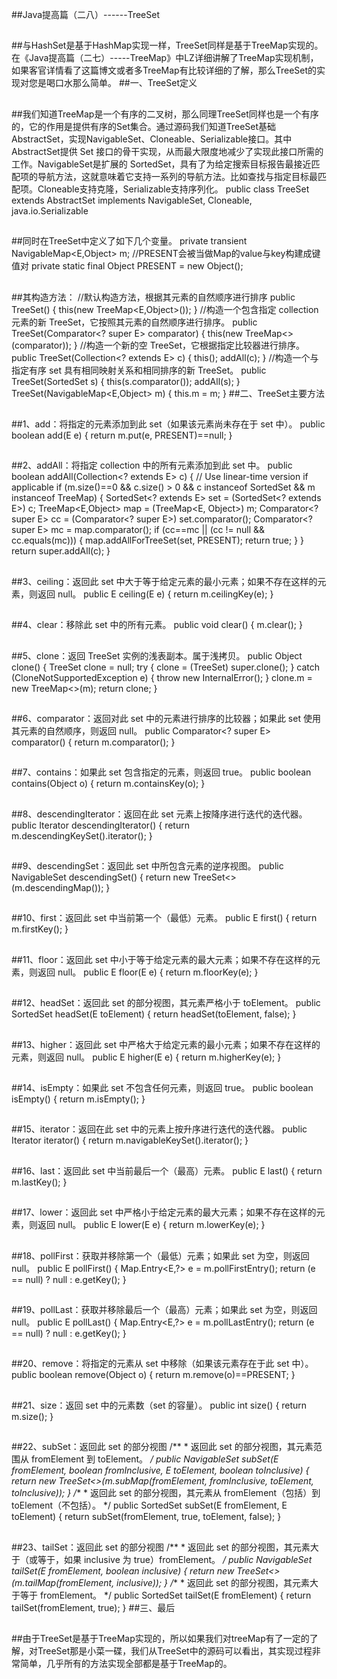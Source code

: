 ##Java提高篇（二八）------TreeSet

##
##与HashSet是基于HashMap实现一样，TreeSet同样是基于TreeMap实现的。在《Java提高篇（二七）-----TreeMap》中LZ详细讲解了TreeMap实现机制，如果客官详情看了这篇博文或者多TreeMap有比较详细的了解，那么TreeSet的实现对您是喝口水那么简单。
##一、TreeSet定义

##
##我们知道TreeMap是一个有序的二叉树，那么同理TreeSet同样也是一个有序的，它的作用是提供有序的Set集合。通过源码我们知道TreeSet基础AbstractSet，实现NavigableSet、Cloneable、Serializable接口。其中AbstractSet提供 Set 接口的骨干实现，从而最大限度地减少了实现此接口所需的工作。NavigableSet是扩展的 SortedSet，具有了为给定搜索目标报告最接近匹配项的导航方法，这就意味着它支持一系列的导航方法。比如查找与指定目标最匹配项。Cloneable支持克隆，Serializable支持序列化。   	public class TreeSet<E> extends AbstractSet<E>    implements NavigableSet<E>, Cloneable, java.io.Serializable

##
##同时在TreeSet中定义了如下几个变量。  	private transient NavigableMap<E,Object> m;        //PRESENT会被当做Map的value与key构建成键值对 private static final Object PRESENT = new Object();

##
##其构造方法：  	//默认构造方法，根据其元素的自然顺序进行排序    public TreeSet() {        this(new TreeMap<E,Object>());    	}        //构造一个包含指定 collection 元素的新 TreeSet，它按照其元素的自然顺序进行排序。    public TreeSet(Comparator<? super E> comparator) {            this(new TreeMap<>(comparator));    	}        //构造一个新的空 TreeSet，它根据指定比较器进行排序。    public TreeSet(Collection<? extends E> c) {        this();        addAll(c);    	}        //构造一个与指定有序 set 具有相同映射关系和相同排序的新 TreeSet。    public TreeSet(SortedSet<E> s) {        this(s.comparator());        addAll(s);    	}        TreeSet(NavigableMap<E,Object> m) {        this.m = m;    	}
##二、TreeSet主要方法

##
##1、add：将指定的元素添加到此 set（如果该元素尚未存在于 set 中）。  	public boolean add(E e) {        return m.put(e, PRESENT)==null;    	}

##
##2、addAll：将指定 collection 中的所有元素添加到此 set 中。  	public  boolean addAll(Collection<? extends E> c) {        // Use linear-time version if applicable        if (m.size()==0 &amp;&amp; c.size() > 0 &amp;&amp;            c instanceof SortedSet &amp;&amp;            m instanceof TreeMap) {            SortedSet<? extends E> set = (SortedSet<? extends E>) c;            TreeMap<E,Object> map = (TreeMap<E, Object>) m;            Comparator<? super E> cc = (Comparator<? super E>) set.comparator();            Comparator<? super E> mc = map.comparator();            if (cc==mc || (cc != null &amp;&amp; cc.equals(mc))) {                map.addAllForTreeSet(set, PRESENT);                return true;            	}        	}        return super.addAll(c);    	}

##
##3、ceiling：返回此 set 中大于等于给定元素的最小元素；如果不存在这样的元素，则返回 null。  	public E ceiling(E e) {        return m.ceilingKey(e);    	}

##
##4、clear：移除此 set 中的所有元素。  	public void clear() {        m.clear();    	}

##
##5、clone：返回 TreeSet 实例的浅表副本。属于浅拷贝。  	public Object clone() {        TreeSet<E> clone = null;        try {            clone = (TreeSet<E>) super.clone();        	} catch (CloneNotSupportedException e) {            throw new InternalError();        	}        clone.m = new TreeMap<>(m);        return clone;    	}

##
##6、comparator：返回对此 set 中的元素进行排序的比较器；如果此 set 使用其元素的自然顺序，则返回 null。  	public Comparator<? super E> comparator() {        return m.comparator();    	}

##
##7、contains：如果此 set 包含指定的元素，则返回 true。  	public boolean contains(Object o) {        return m.containsKey(o);    	}

##
##8、descendingIterator：返回在此 set 元素上按降序进行迭代的迭代器。  	public Iterator<E> descendingIterator() {        return m.descendingKeySet().iterator();    	}

##
##9、descendingSet：返回此 set 中所包含元素的逆序视图。  	public NavigableSet<E> descendingSet() {        return new TreeSet<>(m.descendingMap());    	}

##
##10、first：返回此 set 中当前第一个（最低）元素。  	public E first() {        return m.firstKey();    	}

##
##11、floor：返回此 set 中小于等于给定元素的最大元素；如果不存在这样的元素，则返回 null。  	public E floor(E e) {        return m.floorKey(e);    	}

##
##12、headSet：返回此 set 的部分视图，其元素严格小于 toElement。  	public SortedSet<E> headSet(E toElement) {        return headSet(toElement, false);    	}

##
##13、higher：返回此 set 中严格大于给定元素的最小元素；如果不存在这样的元素，则返回 null。  	public E higher(E e) {        return m.higherKey(e);    	}

##
##14、isEmpty：如果此 set 不包含任何元素，则返回 true。  	public boolean isEmpty() {        return m.isEmpty();    	}

##
##15、iterator：返回在此 set 中的元素上按升序进行迭代的迭代器。  	public Iterator<E> iterator() {        return m.navigableKeySet().iterator();    	}

##
##16、last：返回此 set 中当前最后一个（最高）元素。  	public E last() {        return m.lastKey();    	}

##
##17、lower：返回此 set 中严格小于给定元素的最大元素；如果不存在这样的元素，则返回 null。  	public E lower(E e) {        return m.lowerKey(e);    	}

##
##18、pollFirst：获取并移除第一个（最低）元素；如果此 set 为空，则返回 null。  	public E pollFirst() {        Map.Entry<E,?> e = m.pollFirstEntry();        return (e == null) ? null : e.getKey();    	}

##
##19、pollLast：获取并移除最后一个（最高）元素；如果此 set 为空，则返回 null。  	public E pollLast() {        Map.Entry<E,?> e = m.pollLastEntry();        return (e == null) ? null : e.getKey();    	}

##
##20、remove：将指定的元素从 set 中移除（如果该元素存在于此 set 中）。  	public boolean remove(Object o) {        return m.remove(o)==PRESENT;    	}

##
##21、size：返回 set 中的元素数（set 的容量）。  	public int size() {        return m.size();    	}

##
##22、subSet：返回此 set 的部分视图  	/**     * 返回此 set 的部分视图，其元素范围从 fromElement 到 toElement。     */     public NavigableSet<E> subSet(E fromElement, boolean fromInclusive,             E toElement,   boolean toInclusive) {             return new TreeSet<>(m.subMap(fromElement, fromInclusive,                  toElement,   toInclusive));     	}          /**      * 返回此 set 的部分视图，其元素从 fromElement（包括）到 toElement（不包括）。      */     public SortedSet<E> subSet(E fromElement, E toElement) {         return subSet(fromElement, true, toElement, false);     	}

##
##23、tailSet：返回此 set 的部分视图  	/**     * 返回此 set 的部分视图，其元素大于（或等于，如果 inclusive 为 true）fromElement。     */    public NavigableSet<E> tailSet(E fromElement, boolean inclusive) {        return new TreeSet<>(m.tailMap(fromElement, inclusive));    	}        /**     * 返回此 set 的部分视图，其元素大于等于 fromElement。     */    public SortedSet<E> tailSet(E fromElement) {        return tailSet(fromElement, true);    	}
##三、最后

##
##由于TreeSet是基于TreeMap实现的，所以如果我们对treeMap有了一定的了解，对TreeSet那是小菜一碟，我们从TreeSet中的源码可以看出，其实现过程非常简单，几乎所有的方法实现全部都是基于TreeMap的。